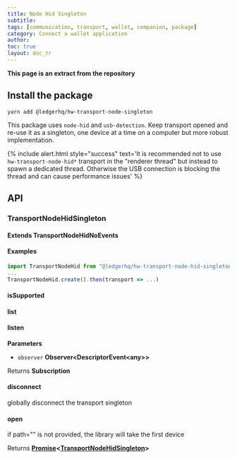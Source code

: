 ```yaml
---
title: Node Hid Singleton
subtitle:
tags: [communication, transport, wallet, companion, package]
category: Connect a wallet application
author:
toc: true
layout: doc_tr
---
```


**This page is an extract from the repository**

## Install the package

`yarn add @ledgerhq/hw-transport-node-singleton`

This package uses `node-hid` and `usb-detection`. Keep transport opened and re-use it as a singleton, one device at a time on a computer but more robust implementation.

<!--  -->
{% include alert.html style="success" text='It is recommended not to use <code>hw-transport-node-hid\*</code> transport in the "renderer thread" but instead to spawn a dedicated thread. Otherwise the USB connection is blocking the thread and can cause performance issues' %}
<!--  -->

## API

### TransportNodeHidSingleton

#### Extends TransportNodeHidNoEvents

#### Examples

```javascript
import TransportNodeHid from "@ledgerhq/hw-transport-node-hid-singleton";
...
TransportNodeHid.create().then(transport => ...)
```

#### isSupported

#### list

#### listen

**Parameters**

-   `observer` **Observer&lt;DescriptorEvent&lt;any>>**

Returns **Subscription**

#### disconnect

globally disconnect the transport singleton

#### open

if path="" is not provided, the library will take the first device

Returns **[Promise](https://developer.mozilla.org/docs/Web/JavaScript/Reference/Global_Objects/Promise)&lt;[TransportNodeHidSingleton](#transportnodehidsingleton)>**

